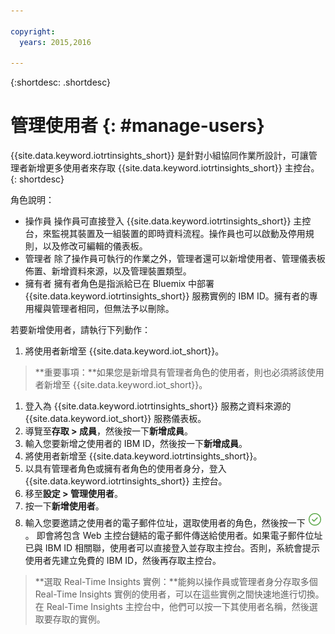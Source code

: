 ```yaml
---

copyright:
  years: 2015,2016

---
```


{:shortdesc: .shortdesc}

# 管理使用者 {: #manage-users}

{{site.data.keyword.iotrtinsights_short}} 是針對小組協同作業所設計，可讓管理者新增更多使用者來存取 {{site.data.keyword.iotrtinsights_short}} 主控台。
{: shortdesc}

角色說明：
- 操作員
操作員可直接登入 {{site.data.keyword.iotrtinsights_short}} 主控台，來監視其裝置及一組裝置的即時資料流程。操作員也可以啟動及停用規則，以及修改可編輯的儀表板。  
- 管理者
除了操作員可執行的作業之外，管理者還可以新增使用者、管理儀表板佈置、新增資料來源，以及管理裝置類型。  
- 擁有者
擁有者角色是指派給已在 Bluemix 中部署 {{site.data.keyword.iotrtinsights_short}} 服務實例的 IBM ID。擁有者的專用權與管理者相同，但無法予以刪除。

若要新增使用者，請執行下列動作：
1. 將使用者新增至 {{site.data.keyword.iot_short}}。  
>**重要事項：**如果您是新增具有管理者角色的使用者，則也必須將該使用者新增至 {{site.data.keyword.iot_short}}。  

  1. 登入為 {{site.data.keyword.iotrtinsights_short}} 服務之資料來源的 {{site.data.keyword.iot_short}} 服務儀表板。  
  2. 導覽至**存取 > 成員**，然後按一下**新增成員**。
  3. 輸入您要新增之使用者的 IBM ID，然後按一下**新增成員**。
2. 將使用者新增至 {{site.data.keyword.iotrtinsights_short}}。
  1. 以具有管理者角色或擁有者角色的使用者身分，登入 {{site.data.keyword.iotrtinsights_short}} 主控台。
  2. 移至**設定 > 管理使用者**。
  3. 按一下**新增使用者**。
  4. 輸入您要邀請之使用者的電子郵件位址，選取使用者的角色，然後按一下 ![「建立」圖示](images/create.png "「建立」圖示")。
即會將包含 Web 主控台鏈結的電子郵件傳送給使用者。如果電子郵件位址已與 IBM ID 相關聯，使用者可以直接登入並存取主控台。否則，系統會提示使用者先建立免費的 IBM ID，然後再存取主控台。  
>**選取 Real-Time Insights 實例：**能夠以操作員或管理者身分存取多個 Real-Time Insights 實例的使用者，可以在這些實例之間快速地進行切換。在 Real-Time Insights 主控台中，他們可以按一下其使用者名稱，然後選取要存取的實例。  
